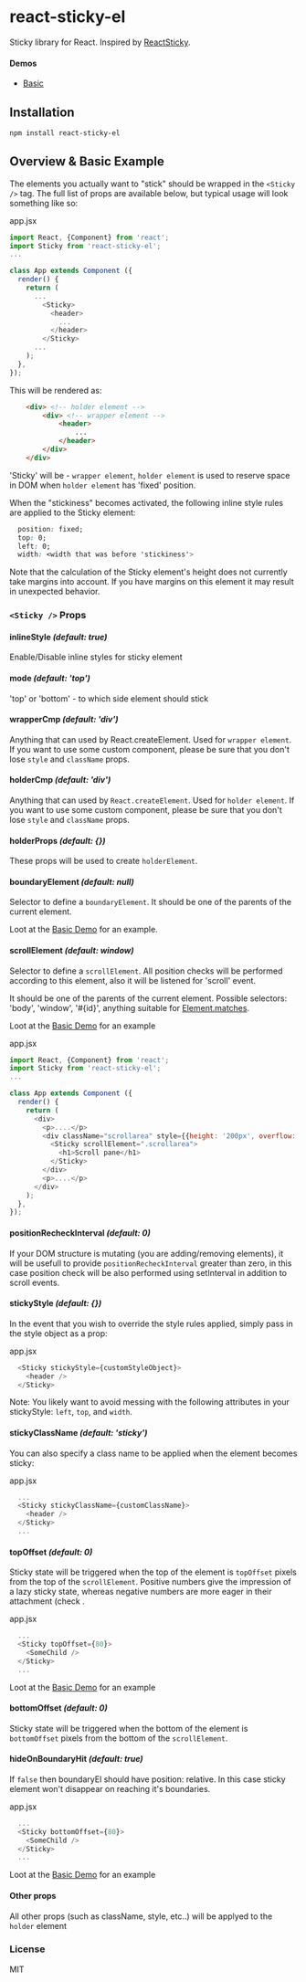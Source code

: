 react-sticky-el
============
Sticky library for React. Inspired by [ReactSticky](https://github.com/captivationsoftware/react-sticky/).

#### Demos
  - [Basic](http://rawgit.com/gm0t/react-sticky-el/master/dist/examples/index.html)

## Installation
```sh
npm install react-sticky-el
```

## Overview & Basic Example

The elements you actually want to "stick" should be wrapped in the `<Sticky />` tag. The full list of props are available below, but typical usage will look something like so:

app.jsx
```js
import React, {Component} from 'react';
import Sticky from 'react-sticky-el';
...

class App extends Component ({
  render() {
    return (
      ...
        <Sticky>
          <header>
            ...
          </header>
        </Sticky>
      ...
    );
  },
});

```

This will be rendered as:

```html
    <div> <!-- holder element -->
        <div> <!-- wrapper element -->
            <header>
                ...
            </header>
        </div>
    </div>
```

'Sticky' will be - `wrapper element`, `holder element` is used to reserve space in DOM when `holder element` has 'fixed' position.

When the "stickiness" becomes activated, the following inline style rules are applied to the Sticky element:

```css
  position: fixed;
  top: 0;
  left: 0;
  width: <width that was before 'stickiness'>
```

Note that the calculation of the Sticky element's height does not currently take margins into account. If you have margins on this element it may result in unexpected behavior.

### `<Sticky />` Props

#### inlineStyle _(default: true)_

Enable/Disable inline styles for sticky element

#### mode _(default: 'top')_

'top' or 'bottom' - to which side element should stick

#### wrapperCmp _(default: 'div')_

Anything that can used by React.createElement. Used for `wrapper element`.
If you want to use some custom component, please be sure that you don't lose `style` and `className` props.

#### holderCmp _(default: 'div')_

Anything that can used by `React.createElement`. Used for `holder element`.
If you want to use some custom component, please be sure that you don't lose `style` and `className` props.

#### holderProps _(default: {})_

These props will be used to create `holderElement`.

#### boundaryElement _(default: null)_

Selector to define a `boundaryElement`. 
It should be one of the parents of the current element.

Loot at the [Basic Demo](http://rawgit.com/gm0t/react-sticky-el/master/dist/examples/index.html) for an example.

#### scrollElement _(default: window)_

Selector to define a `scrollElement`. All position checks will be performed according to this element, also it will be listened for 'scroll' event.

It should be one of the parents of the current element.
Possible selectors: 'body', 'window', '#{id}', anything suitable for [Element.matches](https://developer.mozilla.org/ru/docs/Web/API/Element/matches).

Loot at the [Basic Demo](http://rawgit.com/gm0t/react-sticky-el/master/dist/examples/index.html) for an example

app.jsx
```js
import React, {Component} from 'react';
import Sticky from 'react-sticky-el';
...

class App extends Component ({
  render() {
    return (
      <div>
        <p>....</p>  
        <div className="scrollarea" style={{height: '200px', overflow: 'scroll'}}>
          <Sticky scrollElement=".scrollarea">
            <h1>Scroll pane</h1>
          </Sticky>
        </div>
        <p>....</p>
      </div>
    );
  },
});

```

#### positionRecheckInterval _(default: 0)_

If your DOM structure is mutating (you are adding/removing elements), it will be usefull to provide `positionRecheckInterval` greater than zero, in this case position check will be also performed using setInterval in addition to scroll events.

#### stickyStyle _(default: {})_
In the event that you wish to override the style rules applied, simply pass in the style object as a prop:

app.jsx
```js
  <Sticky stickyStyle={customStyleObject}>
    <header />
  </Sticky>
```

Note: You likely want to avoid messing with the following attributes in your stickyStyle: `left`, `top`, and `width`.

#### stickyClassName _(default: 'sticky')_
You can also specify a class name to be applied when the element becomes sticky:

app.jsx
```js
  ...
  <Sticky stickyClassName={customClassName}>
    <header />
  </Sticky>
  ...
```

#### topOffset _(default: 0)_
Sticky state will be triggered when the top of the element is `topOffset` pixels from the top of the `scrollElement`. Positive numbers give the impression of a lazy sticky state, whereas negative numbers are more eager in their attachment (check .

app.jsx
```js
  ...
  <Sticky topOffset={80}>
    <SomeChild />
  </Sticky>
  ...
```

Loot at the [Basic Demo](http://rawgit.com/gm0t/react-sticky-el/master/dist/examples/index.html) for an example

#### bottomOffset _(default: 0)_
Sticky state will be triggered when the bottom of the element is `bottomOffset` pixels from the bottom of the `scrollElement`.

#### hideOnBoundaryHit _(default: true)_
If `false` then boundaryEl should have position: relative. In this case sticky element won't disappear on reaching it's boundaries. 

app.jsx
```js
  ...
  <Sticky bottomOffset={80}>
    <SomeChild />
  </Sticky>
  ...
```
Loot at the [Basic Demo](http://rawgit.com/gm0t/react-sticky-el/master/dist/examples/index.html) for an example

#### Other props
All other props (such as className, style, etc..) will be applyed to the `holder` element


### License
MIT